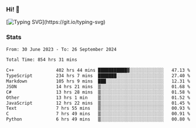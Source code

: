 ### Hi!  👋

[![Typing SVG](https://readme-typing-svg.herokuapp.com?font=Fira+Code&pause=1000&width=435&lines=Hello!+I'm+Texiwustion.)](https://git.io/typing-svg)

### Stats

<!--START_SECTION:waka-->

```txt
From: 30 June 2023 - To: 26 September 2024

Total Time: 854 hrs 31 mins

C++                402 hrs 44 mins ███████████▓░░░░░░░░░░░░░   47.13 %
TypeScript         234 hrs 7 mins  ███████░░░░░░░░░░░░░░░░░░   27.40 %
Markdown           105 hrs 9 mins  ███░░░░░░░░░░░░░░░░░░░░░░   12.31 %
JSON               14 hrs 21 mins  ▒░░░░░░░░░░░░░░░░░░░░░░░░   01.68 %
C#                 13 hrs 28 mins  ▒░░░░░░░░░░░░░░░░░░░░░░░░   01.58 %
Other              13 hrs 1 min    ▒░░░░░░░░░░░░░░░░░░░░░░░░   01.52 %
JavaScript         12 hrs 22 mins  ▒░░░░░░░░░░░░░░░░░░░░░░░░   01.45 %
Text               7 hrs 55 mins   ▒░░░░░░░░░░░░░░░░░░░░░░░░   00.93 %
C                  7 hrs 49 mins   ▒░░░░░░░░░░░░░░░░░░░░░░░░   00.91 %
Python             6 hrs 49 mins   ▒░░░░░░░░░░░░░░░░░░░░░░░░   00.80 %
```

<!--END_SECTION:waka-->
